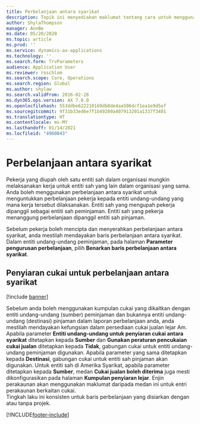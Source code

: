 ```yaml
---
title: Perbelanjaan antara syarikat
description: Topik ini menyediakan maklumat tentang cara untuk menggunakan perbelanjaan antara syarikat untuk menguntukkan perbelanjaan pekerja kepada entiti undang-undang yang mana kerja tersebut dilaksanakan.
author: ShylaThompson
manager: AnnBe
ms.date: 05/20/2020
ms.topic: article
ms.prod: ''
ms.service: dynamics-ax-applications
ms.technology: ''
ms.search.form: TrvParameters
audience: Application User
ms.reviewer: roschlom
ms.search.scope: Core, Operations
ms.search.region: Global
ms.author: shylaw
ms.search.validFrom: 2016-02-28
ms.dyn365.ops.version: AX 7.0.0
ms.openlocfilehash: 553ddbe622210169db8de4aa506dcf1ea1e9d5ef
ms.sourcegitcommit: 9f31b33ed6e7f1b49200a407913201a1337f3401
ms.translationtype: HT
ms.contentlocale: ms-MY
ms.lasthandoff: 01/14/2021
ms.locfileid: "4960843"
---
```

# <a name="intercompany-expenses"></a>Perbelanjaan antara syarikat

Pekerja yang diupah oleh satu entiti sah dalam organisasi mungkin melaksanakan kerja untuk entiti sah yang lain dalam organisasi yang sama. Anda boleh menggunakan perbelanjaan antara syarikat untuk menguntukkan perbelanjaan pekerja kepada entiti undang-undang yang mana kerja tersebut dilaksanakan. Entiti sah yang mengupah pekerja dipanggil sebagai entiti sah peminjaman. Entiti sah yang pekerja menanggung perbelanjaan dipanggil entiti sah pinjaman. 

Sebelum pekerja boleh mencipta dan menyerahkan perbelanjaan antara syarikat, anda mestilah mendayakan baris perbelanjaan antara syarikat. Dalam entiti undang-undang peminjaman, pada halaman **Parameter pengurusan perbelanjaan**, pilih **Benarkan baris perbelanjaan antara syarikat**. 

## <a name="tax-posting-for-intercompany-expenses"></a>Penyiaran cukai untuk perbelanjaan antara syarikat

[!include [banner](../includes/banner.md)]

Sebelum anda boleh menggunakan kumpulan cukai yang dikaitkan dengan entiti undang-undang (sumber) peminjaman dan bukannya entiti undang-undang (destinasi) pinjaman dalam laporan perbelanjaan anda, anda mestilah mendayakan kefungsian dalam persediaan cukai jualan lejar Am. Apabila parameter **Entiti undang-undang untuk penyiaran cukai antara syarikat** ditetapkan kepada **Sumber** dan **Gunakan peraturan pencukaian cukai jualan** ditetapkan kepada **Tidak**, gabungan cukai untuk entiti undang-undang peminjaman digunakan. Apabila parameter yang sama ditetapkan kepada **Destinasi**, gabungan cukai untuk entiti sah pinjaman akan digunakan. Untuk entiti sah di Amerika Syarikat, apabila parameter ditetapkan kepada **Sumber**, medan **Cukai jualan boleh diterima** juga mesti dikonfigurasikan pada halaman  **Kumpulan penyiaran lejar**. Enjin perakaunan akan menggunakan maklumat daripada medan ini untuk entri perakaunan berkaitan cukai.   
Tingkah laku ini konsisten untuk baris perbelanjaan yang disiarkan dengan atau tanpa projek.  


[!INCLUDE[footer-include](../includes/footer-banner.md)]